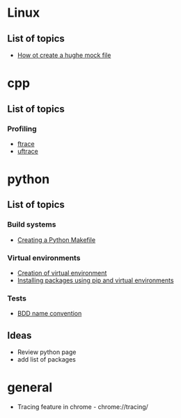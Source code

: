 # Linux
## List of topics
* [How ot create a hughe mock file](https://stackoverflow.com/questions/257844/quickly-create-a-large-file-on-a-linux-system)

# cpp
## List of topics
### Profiling
* [ftrace](https://en.wikipedia.org/wiki/Ftrace)
* [uftrace](https://github.com/namhyung/uftrace)

# python
## List of topics
### Build systems
* [Creating a Python Makefile](https://earthly.dev/blog/python-makefile/)
### Virtual environments
* [Creation of virtual environment](https://docs.python.org/3/library/venv.html)
* [Installing packages using pip and virtual environments](https://packaging.python.org/en/latest/guides/installing-using-pip-and-virtual-environments/#creating-a-virtual-environment)
### Tests
* [BDD name convention](https://matheus.ro/2017/09/24/unit-test-naming-convention/)
## Ideas
   * Review python page
   * add list of packages

# general
* Tracing feature in chrome - chrome://tracing/
